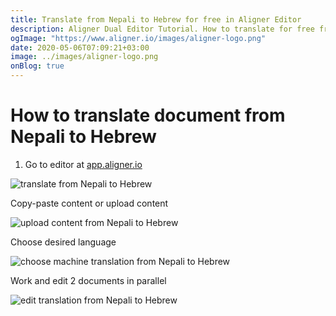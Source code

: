 ```yaml
---
title: Translate from Nepali to Hebrew for free in Aligner Editor
description: Aligner Dual Editor Tutorial. How to translate for free from Nepali to Hebrew. Aligner is multilingual document management platform. 
ogImage: "https://www.aligner.io/images/aligner-logo.png"
date: 2020-05-06T07:09:21+03:00
image: ../images/aligner-logo.png
onBlog: true
---
```


# How to translate document from Nepali to Hebrew

1. Go to editor at [app.aligner.io](https://app.aligner.io "Aligner App web page")

![translate from Nepali to Hebrew](../aligner-blank-editor.png "translate from Nepali to Hebrew")

Copy-paste content or upload content

![upload content from Nepali to Hebrew](../aligner-uploaded-document.png "upload content from Nepali to Hebrew")

Choose desired language

![choose machine translation from Nepali to Hebrew](../aligner-language-dropdown.png "choose machine translation from Nepali to Hebrew")

Work and edit 2 documents in parallel

![edit translation from Nepali to Hebrew](../aligner-double-sitded-editor.png "edit translation from Nepali to Hebrew")

